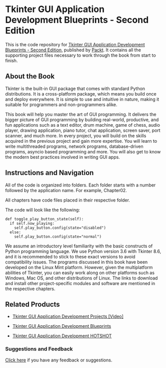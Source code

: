 # Tkinter GUI Application Development Blueprints - Second Edition
This is the code repository for [Tkinter GUI Application Development Blueprints - Second Edition](https://www.packtpub.com/application-development/tkinter-gui-application-development-blueprints-second-edition?utm_source=github&utm_medium=repository&utm_campaign=9781788837460), published by [Packt](https://www.packtpub.com/?utm_source=github). It contains all the supporting project files necessary to work through the book from start to finish.
## About the Book
Tkinter is the built-in GUI package that comes with standard Python distributions. It is a cross-platform package, which means you build once and deploy everywhere. It is simple to use and intuitive in nature, making it suitable for programmers and non-programmers alike.

This book will help you master the art of GUI programming. It delivers the bigger picture of GUI programming by building real-world, productive, and fun applications such as a text editor, drum machine, game of chess, audio player, drawing application, piano tutor, chat application, screen saver, port scanner, and much more. In every project, you will build on the skills acquired in the previous project and gain more expertise. You will learn to write multithreaded programs, network programs, database-driven programs, asyncio based programming and more. You will also get to know the modern best practices involved in writing GUI apps.
## Instructions and Navigation
All of the code is organized into folders. Each folder starts with a number followed by the application name. For example, Chapter02.

All chapters have code files placed in their respective folder.

The code will look like the following:
```
def toggle_play_button_state(self):
  if self.now_playing:
    self.play_button.config(state="disabled")
  else:
    self.play_button.config(state="normal")
```

We assume an introductory level familiarity with the basic constructs of Python
programming language. We use Python version 3.6 with Tkinter 8.6, and it is recommended
to stick to these exact versions to avoid compatibility issues.
The programs discussed in this book have been developed on the Linux Mint
platform. However, given the multiplatform abilities of Tkinter, you can easily work along
on other platforms such as Windows, Mac OS, and other distributions of Linux. The links to
download and install other project-specific modules and software are mentioned in the
respective chapters.

## Related Products
* [Tkinter GUI Application Development Projects [Video]](https://www.packtpub.com/application-development/tkinter-gui-application-development-projects-video?utm_source=github&utm_medium=repository&utm_campaign=9781787280151)

* [Tkinter GUI Application Development Blueprints](https://www.packtpub.com/application-development/tkinter-gui-application-development-blueprints?utm_source=github&utm_medium=repository&utm_campaign=9781785889738)

* [Tkinter GUI Application Development HOTSHOT](https://www.packtpub.com/application-development/tkinter-gui-application-development-hotshot?utm_source=github&utm_medium=repository&utm_campaign=9781849697941)

### Suggestions and Feedback
[Click here](https://docs.google.com/forms/d/e/1FAIpQLSe5qwunkGf6PUvzPirPDtuy1Du5Rlzew23UBp2S-P3wB-GcwQ/viewform) if you have any feedback or suggestions.
